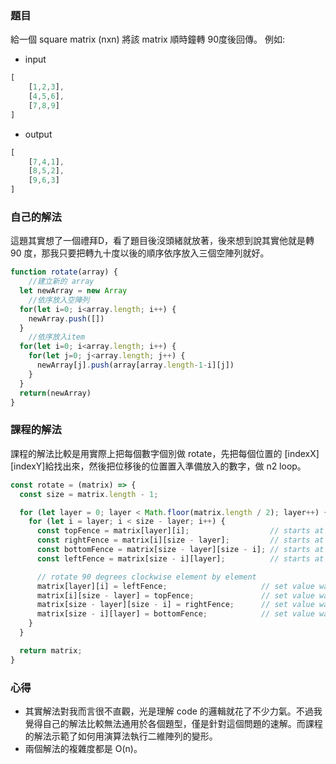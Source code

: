 ### 題目
給一個 square matrix (nxn) 將該 matrix 順時鐘轉 90度後回傳。
例如:
- input
```js
[
	[1,2,3],
	[4,5,6],
	[7,8,9]
]
```
- output
```js
[
	[7,4,1],
	[8,5,2],
	[9,6,3]
]
```
### 自己的解法
這題其實想了一個禮拜D，看了題目後沒頭緒就放著，後來想到說其實他就是轉 90 度，那我只要把轉九十度以後的順序依序放入三個空陣列就好。
```js
function rotate(array) {
	//建立新的 array
  let newArray = new Array
	//依序放入空陣列
  for(let i=0; i<array.length; i++) {
    newArray.push([])
  }
	//依序放入item
  for(let i=0; i<array.length; i++) {
    for(let j=0; j<array.length; j++) {
      newArray[j].push(array[array.length-1-i][j])
    }
  }
  return(newArray)
}
```
### 課程的解法
課程的解法比較是用實際上把每個數字個別做 rotate，先把每個位置的 [indexX][indexY]給找出來，然後把位移後的位置置入準備放入的數字，做 n2 loop。
```js
const rotate = (matrix) => {
  const size = matrix.length - 1;

  for (let layer = 0; layer < Math.floor(matrix.length / 2); layer++) {
    for (let i = layer; i < size - layer; i++) {
      const topFence = matrix[layer][i];                  // starts at top left of layer
      const rightFence = matrix[i][size - layer];         // starts at top right of layer
      const bottomFence = matrix[size - layer][size - i]; // starts at bottom right of layer
      const leftFence = matrix[size - i][layer];          // starts at bottom left of layer

      // rotate 90 degrees clockwise element by element
      matrix[layer][i] = leftFence;                     // set value walking top fence
      matrix[i][size - layer] = topFence;               // set value walking right fence
      matrix[size - layer][size - i] = rightFence;      // set value walking bottom fence
      matrix[size - i][layer] = bottomFence;            // set value walking left fence
    }
  }

  return matrix;
}
```
### 心得
- 其實解法對我而言很不直觀，光是理解 code 的邏輯就花了不少力氣。不過我覺得自己的解法比較無法通用於各個題型，僅是針對這個問題的速解。而課程的解法示範了如何用演算法執行二維陣列的變形。
- 兩個解法的複雜度都是 O(n)。